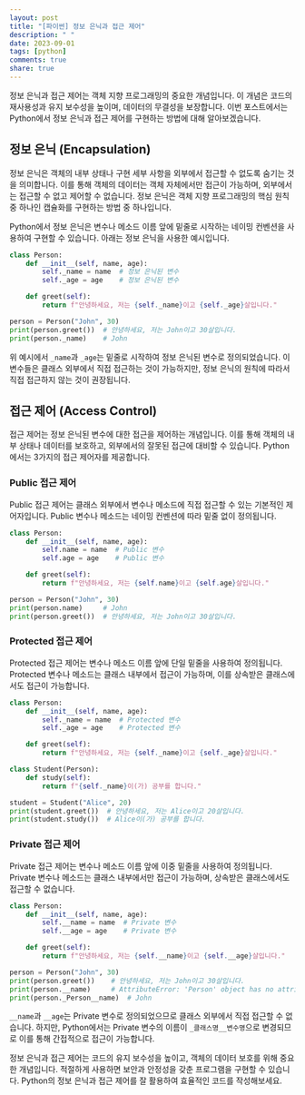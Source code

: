 ```yaml
---
layout: post
title: "[파이썬] 정보 은닉과 접근 제어"
description: " "
date: 2023-09-01
tags: [python]
comments: true
share: true
---
```


정보 은닉과 접근 제어는 객체 지향 프로그래밍의 중요한 개념입니다. 이 개념은 코드의 재사용성과 유지 보수성을 높이며, 데이터의 무결성을 보장합니다. 이번 포스트에서는 Python에서 정보 은닉과 접근 제어를 구현하는 방법에 대해 알아보겠습니다.

## 정보 은닉 (Encapsulation)

정보 은닉은 객체의 내부 상태나 구현 세부 사항을 외부에서 접근할 수 없도록 숨기는 것을 의미합니다. 이를 통해 객체의 데이터는 객체 자체에서만 접근이 가능하며, 외부에서는 접근할 수 없고 제어할 수 없습니다. 정보 은닉은 객체 지향 프로그래밍의 핵심 원칙 중 하나인 캡슐화를 구현하는 방법 중 하나입니다.

Python에서 정보 은닉은 변수나 메소드 이름 앞에 밑줄로 시작하는 네이밍 컨벤션을 사용하여 구현할 수 있습니다. 아래는 정보 은닉을 사용한 예시입니다.

```python
class Person:
    def __init__(self, name, age):
        self._name = name  # 정보 은닉된 변수
        self._age = age    # 정보 은닉된 변수

    def greet(self):
        return f"안녕하세요, 저는 {self._name}이고 {self._age}살입니다."

person = Person("John", 30)
print(person.greet())  # 안녕하세요, 저는 John이고 30살입니다.
print(person._name)    # John
```

위 예시에서 `_name`과 `_age`는 밑줄로 시작하여 정보 은닉된 변수로 정의되었습니다. 이 변수들은 클래스 외부에서 직접 접근하는 것이 가능하지만, 정보 은닉의 원칙에 따라서 직접 접근하지 않는 것이 권장됩니다.

## 접근 제어 (Access Control)

접근 제어는 정보 은닉된 변수에 대한 접근을 제어하는 개념입니다. 이를 통해 객체의 내부 상태나 데이터를 보호하고, 외부에서의 잘못된 접근에 대비할 수 있습니다. Python에서는 3가지의 접근 제어자를 제공합니다.

### Public 접근 제어

Public 접근 제어는 클래스 외부에서 변수나 메소드에 직접 접근할 수 있는 기본적인 제어자입니다. Public 변수나 메소드는 네이밍 컨벤션에 따라 밑줄 없이 정의됩니다.

```python
class Person:
    def __init__(self, name, age):
        self.name = name  # Public 변수
        self.age = age    # Public 변수

    def greet(self):
        return f"안녕하세요, 저는 {self.name}이고 {self.age}살입니다."

person = Person("John", 30)
print(person.name)     # John
print(person.greet())  # 안녕하세요, 저는 John이고 30살입니다.
```

### Protected 접근 제어

Protected 접근 제어는 변수나 메소드 이름 앞에 단일 밑줄을 사용하여 정의됩니다. Protected 변수나 메소드는 클래스 내부에서 접근이 가능하며, 이를 상속받은 클래스에서도 접근이 가능합니다.

```python
class Person:
    def __init__(self, name, age):
        self._name = name  # Protected 변수
        self._age = age    # Protected 변수

    def greet(self):
        return f"안녕하세요, 저는 {self._name}이고 {self._age}살입니다."

class Student(Person):
    def study(self):
        return f"{self._name}이(가) 공부를 합니다."

student = Student("Alice", 20)
print(student.greet())  # 안녕하세요, 저는 Alice이고 20살입니다.
print(student.study())  # Alice이(가) 공부를 합니다.
```

### Private 접근 제어

Private 접근 제어는 변수나 메소드 이름 앞에 이중 밑줄을 사용하여 정의됩니다. Private 변수나 메소드는 클래스 내부에서만 접근이 가능하며, 상속받은 클래스에서도 접근할 수 없습니다.

```python
class Person:
    def __init__(self, name, age):
        self.__name = name  # Private 변수
        self.__age = age    # Private 변수

    def greet(self):
        return f"안녕하세요, 저는 {self.__name}이고 {self.__age}살입니다."

person = Person("John", 30)
print(person.greet())    # 안녕하세요, 저는 John이고 30살입니다.
print(person.__name)     # AttributeError: 'Person' object has no attribute '__name'
print(person._Person__name)  # John
```

`__name`과 `__age`는 Private 변수로 정의되었으므로 클래스 외부에서 직접 접근할 수 없습니다. 하지만, Python에서는 Private 변수의 이름이 `_클래스명__변수명`으로 변경되므로 이를 통해 간접적으로 접근이 가능합니다.

정보 은닉과 접근 제어는 코드의 유지 보수성을 높이고, 객체의 데이터 보호를 위해 중요한 개념입니다. 적절하게 사용하면 보안과 안정성을 갖춘 프로그램을 구현할 수 있습니다. Python의 정보 은닉과 접근 제어를 잘 활용하여 효율적인 코드를 작성해보세요.